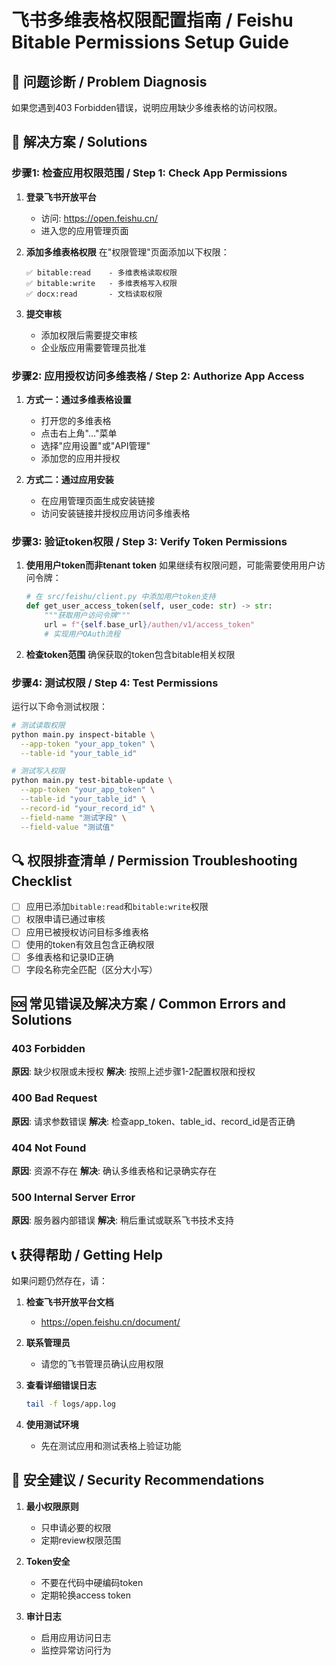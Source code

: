 # 飞书多维表格权限配置指南 / Feishu Bitable Permissions Setup Guide

## 🚨 问题诊断 / Problem Diagnosis

如果您遇到403 Forbidden错误，说明应用缺少多维表格的访问权限。

## 🔧 解决方案 / Solutions

### 步骤1: 检查应用权限范围 / Step 1: Check App Permissions

1. **登录飞书开放平台**
   - 访问: https://open.feishu.cn/
   - 进入您的应用管理页面

2. **添加多维表格权限**
   在"权限管理"页面添加以下权限：
   ```
   ✅ bitable:read    - 多维表格读取权限
   ✅ bitable:write   - 多维表格写入权限  
   ✅ docx:read       - 文档读取权限
   ```

3. **提交审核**
   - 添加权限后需要提交审核
   - 企业版应用需要管理员批准

### 步骤2: 应用授权访问多维表格 / Step 2: Authorize App Access

1. **方式一：通过多维表格设置**
   - 打开您的多维表格
   - 点击右上角"..."菜单
   - 选择"应用设置"或"API管理"  
   - 添加您的应用并授权

2. **方式二：通过应用安装**
   - 在应用管理页面生成安装链接
   - 访问安装链接并授权应用访问多维表格

### 步骤3: 验证token权限 / Step 3: Verify Token Permissions

1. **使用用户token而非tenant token**
   如果继续有权限问题，可能需要使用用户访问令牌：
   
   ```python
   # 在 src/feishu/client.py 中添加用户token支持
   def get_user_access_token(self, user_code: str) -> str:
       """获取用户访问令牌"""
       url = f"{self.base_url}/authen/v1/access_token"
       # 实现用户OAuth流程
   ```

2. **检查token范围**
   确保获取的token包含bitable相关权限

### 步骤4: 测试权限 / Step 4: Test Permissions

运行以下命令测试权限：

```bash
# 测试读取权限
python main.py inspect-bitable \
  --app-token "your_app_token" \
  --table-id "your_table_id"

# 测试写入权限  
python main.py test-bitable-update \
  --app-token "your_app_token" \
  --table-id "your_table_id" \
  --record-id "your_record_id" \
  --field-name "测试字段" \
  --field-value "测试值"
```

## 🔍 权限排查清单 / Permission Troubleshooting Checklist

- [ ] 应用已添加`bitable:read`和`bitable:write`权限
- [ ] 权限申请已通过审核
- [ ] 应用已被授权访问目标多维表格
- [ ] 使用的token有效且包含正确权限
- [ ] 多维表格和记录ID正确
- [ ] 字段名称完全匹配（区分大小写）

## 🆘 常见错误及解决方案 / Common Errors and Solutions

### 403 Forbidden
**原因**: 缺少权限或未授权
**解决**: 按照上述步骤1-2配置权限和授权

### 400 Bad Request  
**原因**: 请求参数错误
**解决**: 检查app_token、table_id、record_id是否正确

### 404 Not Found
**原因**: 资源不存在
**解决**: 确认多维表格和记录确实存在

### 500 Internal Server Error
**原因**: 服务器内部错误
**解决**: 稍后重试或联系飞书技术支持

## 📞 获得帮助 / Getting Help

如果问题仍然存在，请：

1. **检查飞书开放平台文档**
   - https://open.feishu.cn/document/

2. **联系管理员**
   - 请您的飞书管理员确认应用权限

3. **查看详细错误日志**
   ```bash
   tail -f logs/app.log
   ```

4. **使用测试环境**
   - 先在测试应用和测试表格上验证功能

## 🔐 安全建议 / Security Recommendations

1. **最小权限原则**
   - 只申请必要的权限
   - 定期review权限范围

2. **Token安全**
   - 不要在代码中硬编码token
   - 定期轮换access token

3. **审计日志**
   - 启用应用访问日志
   - 监控异常访问行为 